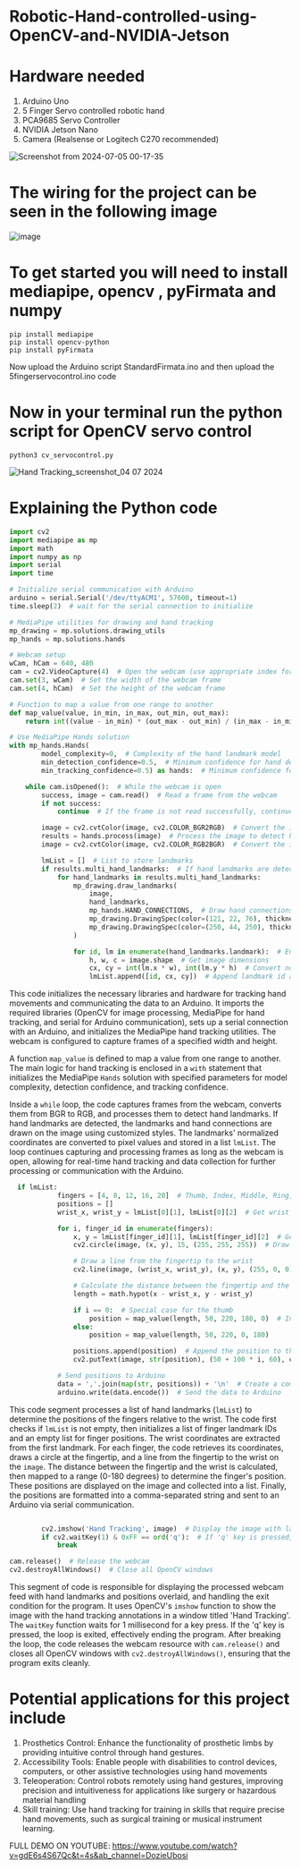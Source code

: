 # Robotic-Hand-controlled-using-OpenCV-and-NVIDIA-Jetson

# Hardware needed
1. Arduino Uno
2. 5 Finger Servo controlled robotic hand
3. PCA9685 Servo Controller
4. NVIDIA Jetson Nano
5. Camera (Realsense or Logitech C270 recommended)

![Screenshot from 2024-07-05 00-17-35](https://github.com/MorphRobotics/Robotic-Hand-controlled-using-OpenCV-and-NVIDIA-Jetson/assets/104451879/df39e66c-6077-4e7d-bd87-33a0b335012f)


# The wiring for the project can be seen in the following image

![image](https://github.com/MorphRobotics/Robotic-Hand-controlled-using-OpenCV-and-NVIDIA-Jetson/assets/104451879/9f620495-f903-4411-a6ff-3ad4b2c7b620)

   

# To get started you will need to install mediapipe, opencv , pyFirmata and numpy

```
pip install mediapipe
pip install opencv-python
pip install pyFirmata
```
Now upload the Arduino script StandardFirmata.ino and then upload the 5fingerservocontrol.ino code

# Now in your terminal run the python script for OpenCV servo control

```
python3 cv_servocontrol.py
```
![Hand Tracking_screenshot_04 07 2024](https://github.com/MorphRobotics/Robotic-Hand-controlled-using-OpenCV-and-NVIDIA-Jetson/assets/104451879/00c6285d-079b-4422-bfb2-bbf58d39aa18)

# Explaining the Python code 
``` python
import cv2
import mediapipe as mp
import math
import numpy as np
import serial
import time

# Initialize serial communication with Arduino
arduino = serial.Serial('/dev/ttyACM1', 57600, timeout=1)
time.sleep(2)  # wait for the serial connection to initialize

# MediaPipe utilities for drawing and hand tracking
mp_drawing = mp.solutions.drawing_utils
mp_hands = mp.solutions.hands

# Webcam setup
wCam, hCam = 640, 480
cam = cv2.VideoCapture(4)  # Open the webcam (use appropriate index for your camera)
cam.set(3, wCam)  # Set the width of the webcam frame
cam.set(4, hCam)  # Set the height of the webcam frame

# Function to map a value from one range to another
def map_value(value, in_min, in_max, out_min, out_max):
    return int((value - in_min) * (out_max - out_min) / (in_max - in_min) + out_min)

# Use MediaPipe Hands solution
with mp_hands.Hands(
        model_complexity=0,  # Complexity of the hand landmark model
        min_detection_confidence=0.5,  # Minimum confidence for hand detection
        min_tracking_confidence=0.5) as hands:  # Minimum confidence for hand tracking

    while cam.isOpened():  # While the webcam is open
        success, image = cam.read()  # Read a frame from the webcam
        if not success:
            continue  # If the frame is not read successfully, continue to the next iteration

        image = cv2.cvtColor(image, cv2.COLOR_BGR2RGB)  # Convert the image from BGR to RGB
        results = hands.process(image)  # Process the image to detect hands
        image = cv2.cvtColor(image, cv2.COLOR_RGB2BGR)  # Convert the image back to BGR

        lmList = []  # List to store landmarks
        if results.multi_hand_landmarks:  # If hand landmarks are detected
            for hand_landmarks in results.multi_hand_landmarks:
                mp_drawing.draw_landmarks(
                    image,
                    hand_landmarks,
                    mp_hands.HAND_CONNECTIONS,  # Draw hand connections
                    mp_drawing.DrawingSpec(color=(121, 22, 76), thickness=2, circle_radius=4),  # Customize landmark style
                    mp_drawing.DrawingSpec(color=(250, 44, 250), thickness=2, circle_radius=2)  # Customize connection style
                )

                for id, lm in enumerate(hand_landmarks.landmark):  # Enumerate through the landmarks
                    h, w, c = image.shape  # Get image dimensions
                    cx, cy = int(lm.x * w), int(lm.y * h)  # Convert normalized coordinates to pixel values
                    lmList.append([id, cx, cy])  # Append landmark id and coordinates to the list
```

This code initializes the necessary libraries and hardware for tracking hand movements and communicating the data to an Arduino. It imports the required libraries (OpenCV for image processing, MediaPipe for hand tracking, and serial for Arduino communication), sets up a serial connection with an Arduino, and initializes the MediaPipe hand tracking utilities. The webcam is configured to capture frames of a specified width and height.

A function `map_value` is defined to map a value from one range to another. The main logic for hand tracking is enclosed in a `with` statement that initializes the MediaPipe `Hands` solution with specified parameters for model complexity, detection confidence, and tracking confidence.

Inside a `while` loop, the code captures frames from the webcam, converts them from BGR to RGB, and processes them to detect hand landmarks. If hand landmarks are detected, the landmarks and hand connections are drawn on the image using customized styles. The landmarks' normalized coordinates are converted to pixel values and stored in a list `lmList`. The loop continues capturing and processing frames as long as the webcam is open, allowing for real-time hand tracking and data collection for further processing or communication with the Arduino.

``` python
  if lmList:
            fingers = [4, 8, 12, 16, 20]  # Thumb, Index, Middle, Ring, Pinky
            positions = []
            wrist_x, wrist_y = lmList[0][1], lmList[0][2]  # Get wrist coordinates

            for i, finger_id in enumerate(fingers):
                x, y = lmList[finger_id][1], lmList[finger_id][2]  # Get x and y coordinates of the finger
                cv2.circle(image, (x, y), 15, (255, 255, 255))  # Draw a circle at the fingertip

                # Draw a line from the fingertip to the wrist
                cv2.line(image, (wrist_x, wrist_y), (x, y), (255, 0, 0), 3)

                # Calculate the distance between the fingertip and the wrist
                length = math.hypot(x - wrist_x, y - wrist_y)

                if i == 0:  # Special case for the thumb
                    position = map_value(length, 50, 220, 180, 0)  # Invert the max position
                else:
                    position = map_value(length, 50, 220, 0, 180)

                positions.append(position)  # Append the position to the list
                cv2.putText(image, str(position), (50 + 100 * i, 60), cv2.FONT_HERSHEY_COMPLEX, 1, (255, 0, 0))  # Display the position

            # Send positions to Arduino
            data = ','.join(map(str, positions)) + '\n'  # Create a comma-separated string of positions
            arduino.write(data.encode())  # Send the data to Arduino
```
This code segment processes a list of hand landmarks (`lmList`) to determine the positions of the fingers relative to the wrist. The code first checks if `lmList` is not empty, then initializes a list of finger landmark IDs and an empty list for finger positions. The wrist coordinates are extracted from the first landmark. For each finger, the code retrieves its coordinates, draws a circle at the fingertip, and a line from the fingertip to the wrist on the `image`. The distance between the fingertip and the wrist is calculated, then mapped to a range (0-180 degrees) to determine the finger's position. These positions are displayed on the image and collected into a list. Finally, the positions are formatted into a comma-separated string and sent to an Arduino via serial communication.

``` python

        cv2.imshow('Hand Tracking', image)  # Display the image with landmarks and positions
        if cv2.waitKey(1) & 0xFF == ord('q'):  # If 'q' key is pressed, break the loop
            break

cam.release()  # Release the webcam
cv2.destroyAllWindows()  # Close all OpenCV windows
```
This segment of code is responsible for displaying the processed webcam feed with hand landmarks and positions overlaid, and handling the exit condition for the program. It uses OpenCV's `imshow` function to show the image with the hand tracking annotations in a window titled 'Hand Tracking'. The `waitKey` function waits for 1 millisecond for a key press. If the 'q' key is pressed, the loop is exited, effectively ending the program. After breaking the loop, the code releases the webcam resource with `cam.release()` and closes all OpenCV windows with `cv2.destroyAllWindows()`, ensuring that the program exits cleanly.

# Potential applications for this project include

1. Prosthetics Control: Enhance the functionality of prosthetic limbs by providing intuitive control through hand gestures.
2. Accessibility Tools: Enable people with disabilities to control devices, computers, or other assistive technologies using hand movements
3. Teleoperation: Control robots remotely using hand gestures, improving precision and intuitiveness for applications like surgery or hazardous material handling
4. Skill training: Use hand tracking for training in skills that require precise hand movements, such as surgical training or musical instrument learning.

FULL DEMO ON YOUTUBE: https://www.youtube.com/watch?v=gdE6s4S67Qc&t=4s&ab_channel=DozieUbosi

